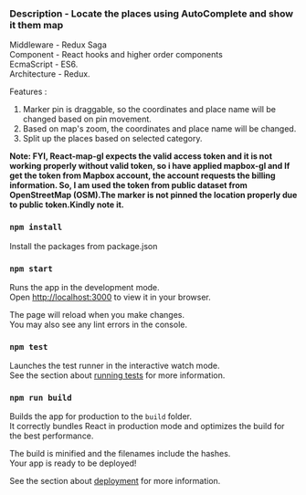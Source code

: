 ### Description - Locate the places using AutoComplete and show it them map

Middleware - Redux Saga \
Component - React hooks and higher order components \
EcmaScript - ES6.\
Architecture - Redux.

Features : 
1. Marker pin is draggable, so the coordinates and place name will be changed based on pin movement.
2. Based on map's zoom, the coordinates and place name will be changed.
3. Split up the places based on selected category.

**Note: FYI, React-map-gl expects the valid access token and it is not working properly without valid token, so i have applied mapbox-gl and If get the token from Mapbox account, the account requests the billing information. So, I am used the token from public dataset from OpenStreetMap (OSM).The marker is not pinned the location properly due to public token.Kindly note it.**

### `npm install`

Install the packages from package.json 
### `npm start`

Runs the app in the development mode.\
Open [http://localhost:3000](http://localhost:3000) to view it in your browser.

The page will reload when you make changes.\
You may also see any lint errors in the console.

### `npm test`

Launches the test runner in the interactive watch mode.\
See the section about [running tests](https://facebook.github.io/create-react-app/docs/running-tests) for more information.

### `npm run build`

Builds the app for production to the `build` folder.\
It correctly bundles React in production mode and optimizes the build for the best performance.

The build is minified and the filenames include the hashes.\
Your app is ready to be deployed!

See the section about [deployment](https://facebook.github.io/create-react-app/docs/deployment) for more information.
